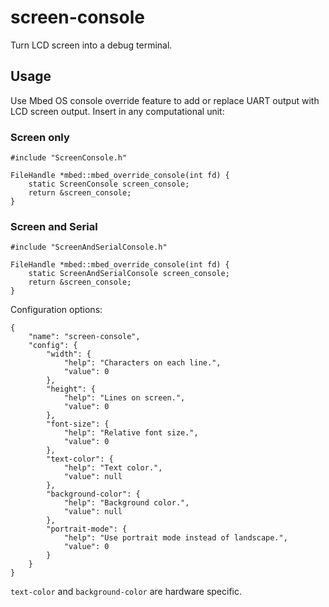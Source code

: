 # screen-console

Turn LCD screen into a debug terminal.

## Usage

Use Mbed OS console override feature to add or replace UART output with LCD screen output. Insert in any computational unit:

### Screen only
```
#include "ScreenConsole.h"

FileHandle *mbed::mbed_override_console(int fd) {
    static ScreenConsole screen_console;
    return &screen_console;
}
```

### Screen and Serial
```
#include "ScreenAndSerialConsole.h"

FileHandle *mbed::mbed_override_console(int fd) {
    static ScreenAndSerialConsole screen_console;
    return &screen_console;
}
```

Configuration options:
```
{
    "name": "screen-console",
    "config": {
        "width": {
            "help": "Characters on each line.",
            "value": 0
        },
        "height": {
            "help": "Lines on screen.",
            "value": 0
        },
        "font-size": {
            "help": "Relative font size.",
            "value": 0
        },
        "text-color": {
            "help": "Text color.",
            "value": null
        },
        "background-color": {
            "help": "Background color.",
            "value": null
        },
        "portrait-mode": {
            "help": "Use portrait mode instead of landscape.",
            "value": 0
        }
    }
}
```

`text-color` and `background-color` are hardware specific.

